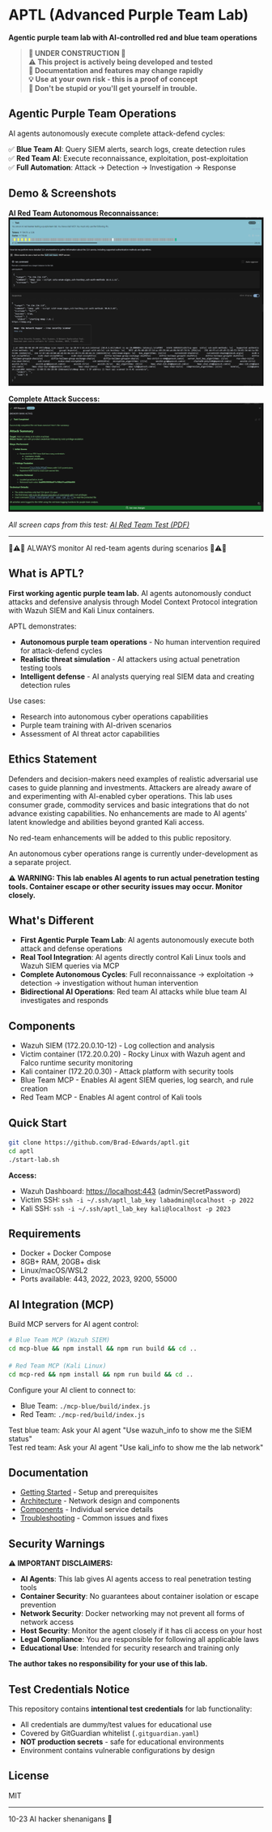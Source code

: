 # APTL (Advanced Purple Team Lab)

**Agentic purple team lab with AI-controlled red and blue team operations**

> **🚧 UNDER CONSTRUCTION 🚧**  
> **⚠️ This project is actively being developed and tested**  
> **🔧 Documentation and features may change rapidly**  
> **💡 Use at your own risk - this is a proof of concept**  
> **🚨 Don't be stupid or you'll get yourself in trouble.**

## Agentic Purple Team Operations

AI agents autonomously execute complete attack-defend cycles:

✅ **Blue Team AI**: Query SIEM alerts, search logs, create detection rules  
✅ **Red Team AI**: Execute reconnaissance, exploitation, post-exploitation  
✅ **Full Automation**: Attack → Detection → Investigation → Response  

## Demo & Screenshots

**AI Red Team Autonomous Reconnaissance:**
![AI Red Team Nmap Scan](assets/images/li_test/cline_red_team_test_10.png)

**Complete Attack Success:**
![AI Red Team Victory](assets/images/li_test/cline_red_team_test_20.png)

*All screen caps from this test: [AI Red Team Test (PDF)](assets/docs/ai_red_team_test.pdf)*

---

🚨⚠️🚨 ALWAYS monitor AI red-team agents during scenarios 🚨⚠️🚨

## What is APTL?

**First working agentic purple team lab.** AI agents autonomously conduct attacks and defensive analysis through Model Context Protocol integration with Wazuh SIEM and Kali Linux containers.

APTL demonstrates:

- **Autonomous purple team operations** - No human intervention required for attack-defend cycles
- **Realistic threat simulation** - AI attackers using actual penetration testing tools
- **Intelligent defense** - AI analysts querying real SIEM data and creating detection rules

Use cases:

- Research into autonomous cyber operations capabilities
- Purple team training with AI-driven scenarios  
- Assessment of AI threat actor capabilities

## Ethics Statement

Defenders and decision-makers need examples of realistic adversarial use cases to guide planning and investments. Attackers are already aware of and experimenting with AI-enabled cyber operations. This lab uses consumer grade, commodity services and basic integrations that do not advance existing capabilities. No enhancements are made to AI agents' latent knowledge and abilities beyond granted Kali access.

No red-team enhancements will be added to this public repository.

An autonomous cyber operations range is currently under-development as a separate project.

**⚠️ WARNING: This lab enables AI agents to run actual penetration testing tools. Container escape or other security issues may occur. Monitor closely.**

## What's Different

- **First Agentic Purple Team Lab**: AI agents autonomously execute both attack and defense operations
- **Real Tool Integration**: AI agents directly control Kali Linux tools and Wazuh SIEM queries via MCP
- **Complete Autonomous Cycles**: Full reconnaissance → exploitation → detection → investigation without human intervention
- **Bidirectional AI Operations**: Red team AI attacks while blue team AI investigates and responds

## Components

- Wazuh SIEM (172.20.0.10-12) - Log collection and analysis
- Victim container (172.20.0.20) - Rocky Linux with Wazuh agent and Falco runtime security monitoring
- Kali container (172.20.0.30) - Attack platform with security tools
- Blue Team MCP - Enables AI agent SIEM queries, log search, and rule creation
- Red Team MCP - Enables AI agent control of Kali tools

## Quick Start

```bash
git clone https://github.com/Brad-Edwards/aptl.git
cd aptl
./start-lab.sh
```

**Access:**

- Wazuh Dashboard: <https://localhost:443> (admin/SecretPassword)  
- Victim SSH: `ssh -i ~/.ssh/aptl_lab_key labadmin@localhost -p 2022`
- Kali SSH: `ssh -i ~/.ssh/aptl_lab_key kali@localhost -p 2023`

## Requirements

- Docker + Docker Compose
- 8GB+ RAM, 20GB+ disk
- Linux/macOS/WSL2
- Ports available: 443, 2022, 2023, 9200, 55000

## AI Integration (MCP)

Build MCP servers for AI agent control:

```bash
# Blue Team MCP (Wazuh SIEM)
cd mcp-blue && npm install && npm run build && cd ..

# Red Team MCP (Kali Linux)
cd mcp-red && npm install && npm run build && cd ..
```

Configure your AI client to connect to:
- Blue Team: `./mcp-blue/build/index.js`
- Red Team: `./mcp-red/build/index.js`

Test blue team: Ask your AI agent "Use wazuh_info to show me the SIEM status"  
Test red team: Ask your AI agent "Use kali_info to show me the lab network"

## Documentation

- [Getting Started](docs/getting-started/) - Setup and prerequisites
- [Architecture](docs/architecture/) - Network design and components  
- [Components](docs/components/) - Individual service details
- [Troubleshooting](docs/troubleshooting/) - Common issues and fixes

## Security Warnings

**⚠️ IMPORTANT DISCLAIMERS:**

- **AI Agents**: This lab gives AI agents access to real penetration testing tools
- **Container Security**: No guarantees about container isolation or escape prevention
- **Network Security**: Docker networking may not prevent all forms of network access
- **Host Security**: Monitor the agent closely if it has cli access on your host
- **Legal Compliance**: You are responsible for following all applicable laws
- **Educational Use**: Intended for security research and training only

**The author takes no responsibility for your use of this lab.**

## Test Credentials Notice

This repository contains **intentional test credentials** for lab functionality:

- All credentials are dummy/test values for educational use
- Covered by GitGuardian whitelist (`.gitguardian.yaml`)
- **NOT production secrets** - safe for educational environments
- Environment contains vulnerable configurations by design

## License

MIT

---

10-23 AI hacker shenanigans 🚓
